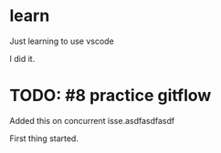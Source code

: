 # learn
Just learning to use vscode


I did it.

# TODO: #8 practice gitflow

Added this on concurrent isse.asdfasdfasdf 

First thing started.